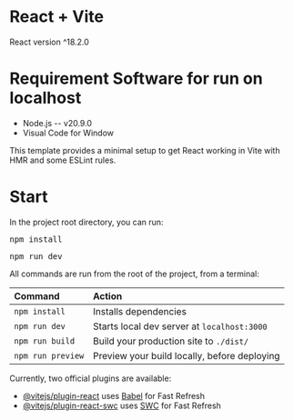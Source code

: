 # React + Vite
React version ^18.2.0
# Requirement Software for run on localhost
+ Node.js -- v20.9.0
+ Visual Code for Window

This template provides a minimal setup to get React working in Vite with HMR and some ESLint rules.

# Start
In the project root directory, you can run:
<pre>npm install</pre>
<pre>npm run dev</pre>

All commands are run from the root of the project, from a terminal:

| Command                | Action                                           |
| :--------------------- | :----------------------------------------------- |
| `npm install`          | Installs dependencies                            |
| `npm run dev`          | Starts local dev server at `localhost:3000`      |
| `npm run build`        | Build your production site to `./dist/`          |
| `npm run preview`      | Preview your build locally, before deploying     |


Currently, two official plugins are available:

- [@vitejs/plugin-react](https://github.com/vitejs/vite-plugin-react/blob/main/packages/plugin-react/README.md) uses [Babel](https://babeljs.io/) for Fast Refresh
- [@vitejs/plugin-react-swc](https://github.com/vitejs/vite-plugin-react-swc) uses [SWC](https://swc.rs/) for Fast Refresh
